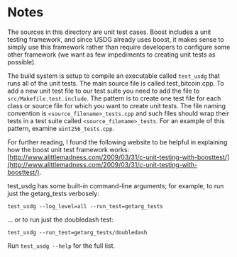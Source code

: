 # Notes
The sources in this directory are unit test cases.  Boost includes a
unit testing framework, and since USDG already uses boost, it makes
sense to simply use this framework rather than require developers to
configure some other framework (we want as few impediments to creating
unit tests as possible).

The build system is setup to compile an executable called `test_usdg`
that runs all of the unit tests.  The main source file is called
test_bitcoin.cpp. To add a new unit test file to our test suite you need 
to add the file to `src/Makefile.test.include`. The pattern is to create 
one test file for each class or source file for which you want to create 
unit tests.  The file naming convention is `<source_filename>_tests.cpp` 
and such files should wrap their tests in a test suite 
called `<source_filename>_tests`. For an example of this pattern, 
examine `uint256_tests.cpp`.

For further reading, I found the following website to be helpful in
explaining how the boost unit test framework works:
[http://www.alittlemadness.com/2009/03/31/c-unit-testing-with-boosttest/](http://www.alittlemadness.com/2009/03/31/c-unit-testing-with-boosttest/).

test_usdg has some built-in command-line arguments; for
example, to run just the getarg_tests verbosely:

    test_usdg --log_level=all --run_test=getarg_tests

... or to run just the doubledash test:

    test_usdg --run_test=getarg_tests/doubledash

Run `test_usdg --help` for the full list.

